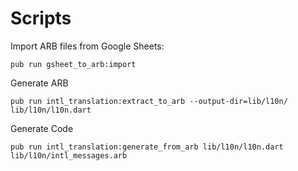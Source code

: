 # Scripts

Import ARB files from Google Sheets:

```
pub run gsheet_to_arb:import
```


Generate ARB
```
pub run intl_translation:extract_to_arb --output-dir=lib/l10n/ lib/l10n/l10n.dart
```

Generate Code
```
pub run intl_translation:generate_from_arb lib/l10n/l10n.dart lib/l10n/intl_messages.arb
```